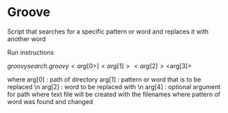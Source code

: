 # Groove
Script that searches for a specific pattern or word and replaces it with another word

Run instructions

$groovy search.groovy <arg[0>] <arg[1]> <arg[2]> <$arg[3]>

where
arg[0] : path of directory
arg[1] : pattern or word that is to be replaced \n
arg[2] : word to be replaced with \n
arg[4] : optional argument for path where text file will be created with the filenames where pattern of word was found and changed
